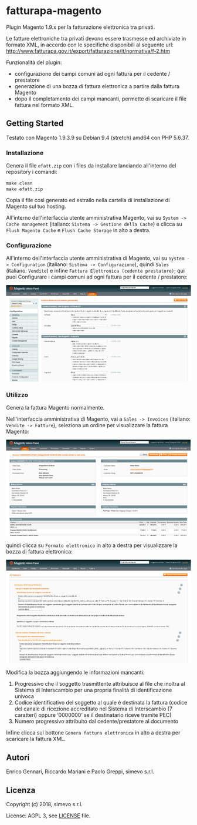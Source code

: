 # fatturapa-magento

Plugin Magento 1.9.x per la fatturazione elettronica tra privati.

Le fatture elettroniche tra privati devono essere trasmesse ed archiviate in formato XML, in accordo con le specifiche disponibili al seguente url: http://www.fatturapa.gov.it/export/fatturazione/it/normativa/f-2.htm

Funzionalità del plugin:
- configurazione dei campi comuni ad ogni fattura per il cedente / prestatore
- generazione di una bozza di fattura elettronica a partire dalla fattura Magento
- dopo il completamento dei campi mancanti, permette di scaricare il file fattura nel formato XML.

## Getting Started

Testato con Magento 1.9.3.9 su Debian 9.4 (stretch) amd64 con PHP 5.6.37.

### Installazione

Genera il file `efatt.zip` con i files da installare lanciando all'interno del repository i comandi:
```
make clean
make efatt.zip
```

Copia il file così generato ed estrailo nella cartella di installazione di Magento sul tuo hosting.

All'interno dell'interfaccia utente amministrativa Magento, vai su `System -> Cache management` (italiano: `Sistema -> Gestione della Cache`) e clicca su `Flush Magento Cache` e `Flush Cache Storage` in alto a destra.

### Configurazione

All'interno dell'interfaccia utente amministrativa di Magento, vai su `System -> Configuration` (italiano: `Sistema -> Configurazione`), quindi `Sales` (italiano: `Vendite`) e infine `Fattura Elettronica (cedente prestatore)`; qui puoi Configurare i campi comuni ad ogni fattura per il cedente / prestatore:

![img](images/config.png)

### Utilizzo

Genera la fattura Magento normalmente.

Nell'interfaccia amministrativa di Magento, vai a `Sales -> Invoices` (italiano: `Vendite -> Fatture`), seleziona un ordine per visualizzare la fattura Magento:

![img](images/invoice.png)

quindi clicca su `Formato elettronico` in alto a destra per visualizzare la bozza di fattura elettronica:

![img](images/fatturapa.png)

Modifica la bozza aggiungendo le informazioni mancanti:
1. Progressivo che il soggetto trasmittente attribuisce al file che inoltra al Sistema di Interscambio per una propria finalità di identificazione univoca
2. Codice identificativo del soggetto al quale è destinata la fattura (codice del canale di ricezione accreditato nel Sistema di Interscambio (7 caratteri) oppure ‘0000000’ se il destinatario riceve tramite PEC)
3. Numero progressivo attribuito dal cedente/prestatore al documento

Infine clicca sul bottone `Genera fattura elettronica` in alto a destra per scaricare la fattura XML.

## Autori

Enrico Gennari, Riccardo Mariani e Paolo Greppi, simevo s.r.l.

## Licenza

Copyright (c) 2018, simevo s.r.l.

License: AGPL 3, see [LICENSE](LICENSE) file.
